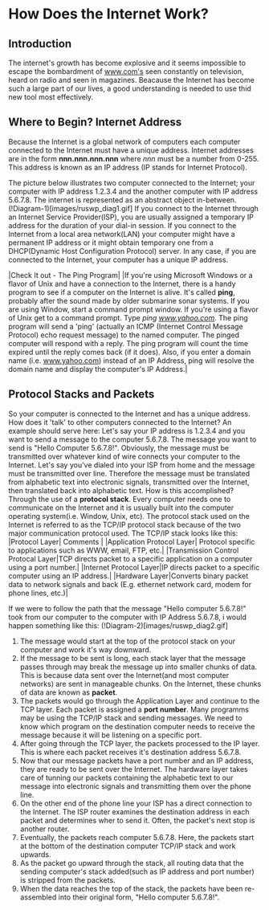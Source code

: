 # How Does the Internet Work?

## Introduction
The internet's growth  has become explosive and it seems impossible to escape the bombardment of www.com's seen constantly on television, heard on radio and seen in magazines. Beacause the Internet has become such a large part of our lives, a good understanding is needed to use thid new tool most effectively.

## Where to Begin? Internet Address
Because the Internet is a global network of computers each computer connected to the Internet must have a unique address. Internet addresses are in the form **nnn.nnn.nnn.nnn** where *nnn* must be a number from 0-255. This address is known as an IP address (IP stands for Internet Protocol).

The picture below illustrates two computer connected to the Internet; your computer with IP address 1.2.3.4 and the another computer with IP address 5.6.7.8. The internet is represented as an abstract object in-between.
(!Diagram-1)[images/ruswp_diag1.gif]
If you connect to the Internet through an Internet Service Provider(ISP), you are usually assigned a temporary IP address for the duration of your dial-in session. If you connect to the Internet from a local area network(LAN) your computer might have a permanent IP address or it might obtain temporary one from a DHCP(Dynamic Host Configuration Protocol) server. In any case, if you are connected to the Internet, your computer has a unique IP address.

|Check It out - The Ping Program|
|If you're using Microsoft Windows or a flavor of Unix and have a connection to the Internet, there is a handy program to see if a computer on the Internet is alive. It's called **ping**, probably after the sound made by older submarine sonar systems. If you are using Window, start a command prompt window. If you're using a flavor of Unix get to a command prompt. Type *ping www.yahoo.com*. The ping program will send a 'ping' (actually an ICMP (Internet Control Message Protocol) echo request message) to the named computer. The pinged  computer will respond with a reply. The ping program will count the time expired until the reply comes back (if it does). Also, if you enter a domain name (i.e. www.yahoo.com) instead of an IP Address, ping will resolve the domain name and display the computer's IP Address.|

## Protocol Stacks and Packets
So your computer is connected to the Internet and has a unique address. How does it 'talk' to other computers connected to the Internet? An example should serve here: Let's say your IP address is 1.2.3.4 and you want to send a message to the computer 5.6.7.8. The message you want to send is "Hello Computer 5.6.7.8!". Obviously, the message must be transmitted over whatever kind of wire connects your computer to the Internet. Let's say you've dialed into your ISP from home and the message must be transmitted over line. Therefore the message must be translated from alphabetic text into electronic signals, transmitted over the Internet, then translated back into alphabetic text. How is this accomplished? Through the use of a **protocol stack**. Every computer needs one to communicate on the Internet and it is usually built into the computer operating system(i.e. Window, Unix, etc). The protocol stack used on the Internet is referred to as the TCP/IP protocol stack because of the two major communication protocol used. The TCP/IP stack looks like this:
|Protocol Layer| Comments |
|Application Protocol Layer| Protocol specific to applications such as WWW, email, FTP, etc.|
|Transmission Control Protocal Layer|TCP directs packet to a specific application on a computer using a port number.|
|Internet Protocol Layer|IP directs packet to a specific computer using an IP address.|
|Hardware Layer|Converts binary packet data to network signals and back (E.g. ethernet network card, modem for phone lines, etc.)|

If we were to follow the path that the message "Hello computer 5.6.7.8!" took from our computer to the computer with IP Address 5.6.7.8, i would happen something like this:
(!Diagram-2)[images/ruswp_diag2.gif]

1. The message would start at the top of the protocol stack on your computer and work it's way downward.
2. If the message to be sent is long, each stack layer that the message passes through may break the message up into smaller chunks of data. This is because data sent over the Internet(and most computer networks) are sent in manageable chunks. On the Internet, these chunks of data are known as **packet**.
3. The packets would go through the Application Layer and continue to the TCP layer. Each packet is assigned a **port number**. Many programms may be using the TCP/IP stack and sending messages. We need to know which program on the destination computer needs to receive the message because it will be listening on a specific port.
4. After going through the TCP layer, the packets processed to the IP layer. This is where each packet receives it's destination address 5.6.7.8.
5. Now that our message packets have a port number and an IP address, they are ready to be sent over the Internet. The hardware layer takes care of tunning our packets containing the alphabetic text to our message into electronic signals and transmitting them over the phone line.
6. On the other end of the phone line your ISP has a direct connection  to the Internet. The ISP router examines the destination address in each packet and determines wher to send it. Often, the packet's next stop is another router.
7. Eventually, the packets reach computer 5.6.7.8. Here, the packets start at the bottom of the destination computer TCP/IP stack and work upwards.
8. As the packet go upward through the stack, all routing data that the sending computer's stack added(such as IP address and port number) is stripped from the packets.
9. When the data reaches the top of the stack, the packets have been re-assembled into their original form, "Hello computer 5.6.7.8!".